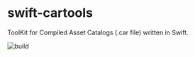 # swift-cartools
ToolKit  for Compiled Asset Catalogs (.car file) written in Swift.

![build](https://github.com/0xxd0/swift-cartools/workflows/build/badge.svg?branch=master)
